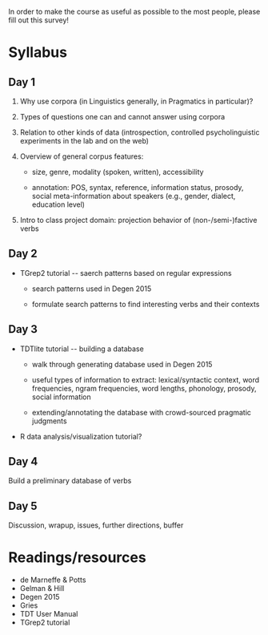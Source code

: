In order to make the course as useful as possible to the most people, please fill out this survey!

# Syllabus

## Day 1

1. Why use corpora (in Linguistics generally, in Pragmatics in particular)?

2. Types of questions one can and cannot answer using corpora

3. Relation to other kinds of data (introspection, controlled psycholinguistic experiments in the lab and on the web)

4. Overview of general corpus features:

	- size, genre, modality (spoken, written), accessibility

	- annotation: POS, syntax, reference, information status, prosody, social meta-information about speakers (e.g., gender, dialect, education level)

5. Intro to class project domain: projection behavior of (non-/semi-)factive verbs


## Day 2

- TGrep2 tutorial -- saerch patterns based on regular expressions

	- search patterns used in Degen 2015

	- formulate search patterns to find interesting verbs and their contexts

## Day 3

- TDTlite tutorial -- building a database

	- walk through generating database used in Degen 2015

	- useful types of information to extract: lexical/syntactic context, word frequencies, ngram frequencies, word lengths, phonology, prosody, social information

	- extending/annotating the database with crowd-sourced pragmatic judgments

- R data analysis/visualization tutorial?

## Day 4

Build a preliminary database of verbs

## Day 5

Discussion, wrapup, issues, further directions, buffer


# Readings/resources

- de Marneffe & Potts
- Gelman & Hill
- Degen 2015
- Gries
- TDT User Manual
- TGrep2 tutorial